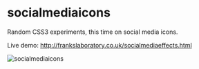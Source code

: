 # socialmediaicons
Random CSS3 experiments, this time on social media icons. 

Live demo: http://frankslaboratory.co.uk/socialmediaeffects.html

![socialmediaicons](https://user-images.githubusercontent.com/40566364/46089184-402d9700-c1ae-11e8-82e0-8c74cf8ea920.jpg)
